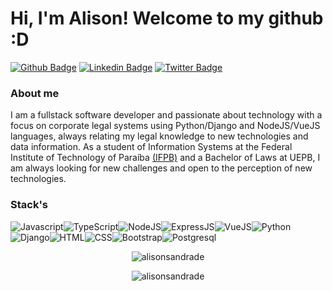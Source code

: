 # Hi, I'm Alison! Welcome to my github :D
[![Github Badge](https://img.shields.io/badge/-Github-000?style=flat-square&logo=Github&logoColor=white&link=https://github.com/alisonsandrade)](https://github.com/alisonsandrade)
[![Linkedin Badge](https://img.shields.io/badge/-LinkedIn-blue?style=flat-square&logo=Linkedin&logoColor=white&link=https://www.linkedin.com/in/alisonsandrade/)](https://www.linkedin.com/in/alisonsandrade/)
[![Twitter Badge](https://img.shields.io/badge/-Twitter-1ca0f1?style=flat-square&labelColor=1ca0f1&logo=twitter&logoColor=white&link=https://twitter.com/alisonsandrade)](https://twitter.com/alisonsandrade)

### About me
I am a fullstack software developer and passionate about technology with a focus on corporate legal systems using Python/Django and NodeJS/VueJS languages, always relating my legal knowledge to new technologies and data information.
As a student of Information Systems at the Federal Institute of Technology of Paraíba [(IFPB)](https://www.ifpb.edu.br/) and a Bachelor of Laws at UEPB, I am always looking for new challenges and open to the perception of new technologies.

### Stack's
![Javascript](https://img.shields.io/badge/JavaScript-F7DF1E?style=for-the-badge&logo=javascript&logoColor=black)![TypeScript](https://img.shields.io/badge/TypeScript-007ACC?style=for-the-badge&logo=typescript&logoColor=white)![NodeJS](https://img.shields.io/badge/Node.js-43853D?style=for-the-badge&logo=node.js&logoColor=white)![ExpressJS](https://img.shields.io/badge/Express.js-404D59?style=for-the-badge)![VueJS](https://img.shields.io/badge/Vue.js-35495E?style=for-the-badge&logo=vue.js&logoColor=4FC08D)![Python](https://res.cloudinary.com/practicaldev/image/fetch/s--zEB5JVr7--/c_limit%2Cf_auto%2Cfl_progressive%2Cq_auto%2Cw_880/https://img.shields.io/badge/Python-3776AB%3Fstyle%3Dfor-the-badge%26logo%3Dpython%26logoColor%3Dwhite)![Django](https://img.shields.io/badge/Django-092E20?style=for-the-badge&logo=django&logoColor=white)![HTML](https://img.shields.io/badge/HTML5-E34F26?style=for-the-badge&logo=html5&logoColor=white)![CSS](https://img.shields.io/badge/CSS-239120?&style=for-the-badge&logo=css3&logoColor=white)![Bootstrap](https://img.shields.io/badge/Bootstrap-563D7C?style=for-the-badge&logo=bootstrap&logoColor=white)![Postgresql](https://img.shields.io/badge/PostgreSQL-316192?style=for-the-badge&logo=postgresql&logoColor=white)
<p align="center">
<img src="https://github-readme-stats.vercel.app/api/top-langs/?username=alisonsandrade&show_icons=true&theme=blue-green" alt="alisonsandrade"/> 
</p>

<p align="center">
<img src="https://github-readme-stats.vercel.app/api?username=alisonsandrade&show_icons=true&theme=blue-green" alt="alisonsandrade"/> 
</p>

